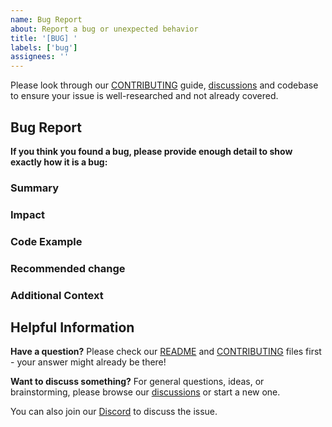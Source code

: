 ```yaml
---
name: Bug Report
about: Report a bug or unexpected behavior
title: '[BUG] '
labels: ['bug']
assignees: ''
---
```


Please look through our [CONTRIBUTING](https://github.com/Perfect-Abstractions/Compose/blob/main/CONTRIBUTING.md) guide, [discussions](https://github.com/Perfect-Abstractions/Compose/discussions) and codebase to ensure your issue is well-researched and not already covered.

## Bug Report

**If you think you found a bug, please provide enough detail to show exactly how it is a bug:**

### Summary
<!-- Provide a brief summary of the bug -->

### Impact
<!-- Describe the impact of the bug -->

### Code Example
<!-- If applicable, provide a minimal code example that demonstrates the issue -->

### Recommended change
<!-- Describe a possible change to the code -->

### Additional Context
<!-- Add any other context, links, screenshots, or information that might be helpful -->

## Helpful Information

**Have a question?** Please check our [README](https://github.com/Perfect-Abstractions/Compose/blob/main/README.md) and [CONTRIBUTING](https://github.com/Perfect-Abstractions/Compose/blob/main/CONTRIBUTING.md) files first - your answer might already be there!

**Want to discuss something?** For general questions, ideas, or brainstorming, please browse our [discussions](https://github.com/Perfect-Abstractions/Compose/discussions) or start a new one. 

You can also join our [Discord](https://discord.gg/DCBD2UKbxc) to discuss the issue.
